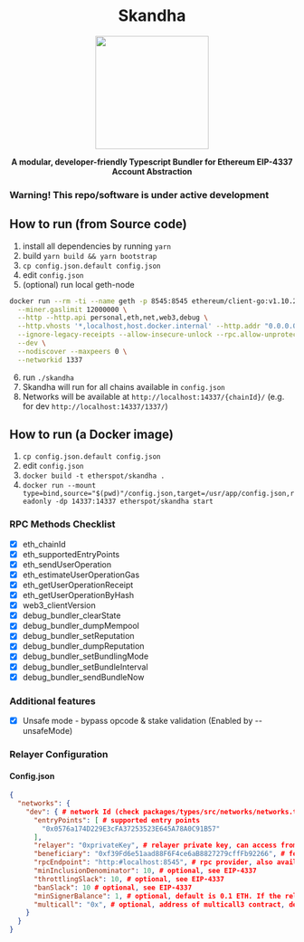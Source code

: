 <div align="center">
  <h1 align="center">Skandha</h1>
</div>

<!-- PROJECT LOGO -->

<div align="center">
  <img src="https://dashboard.etherspot.io/2d3cbf3aaafb75939444a3b5d4b8ef01.gif" width="200" height="200">
  <p>
    <b>
      A modular, developer-friendly Typescript Bundler for Ethereum EIP-4337 Account Abstraction
    </b>
   </p>
</div>

### Warning! This repo/software is under active development

## How to run (from Source code)

1. install all dependencies by running `yarn`
2. build `yarn build && yarn bootstrap`
3. `cp config.json.default config.json`
4. edit `config.json`
5. (optional) run local geth-node
```bash
docker run --rm -ti --name geth -p 8545:8545 ethereum/client-go:v1.10.26 \
  --miner.gaslimit 12000000 \
  --http --http.api personal,eth,net,web3,debug \
  --http.vhosts '*,localhost,host.docker.internal' --http.addr "0.0.0.0" \
  --ignore-legacy-receipts --allow-insecure-unlock --rpc.allow-unprotected-txs \
  --dev \
  --nodiscover --maxpeers 0 \
  --networkid 1337
```
6. run `./skandha`
7. Skandha will run for all chains available in `config.json`
8. Networks will be available at `http://localhost:14337/{chainId}/` (e.g. for dev `http://localhost:14337/1337/`)

## How to run (a Docker image)

1. `cp config.json.default config.json`
2. edit `config.json`
3. `docker build -t etherspot/skandha .`
4. `docker run --mount type=bind,source="$(pwd)"/config.json,target=/usr/app/config.json,readonly -dp 14337:14337 etherspot/skandha start`


### RPC Methods Checklist

- [x] eth_chainId
- [x] eth_supportedEntryPoints
- [x] eth_sendUserOperation
- [x] eth_estimateUserOperationGas
- [x] eth_getUserOperationReceipt
- [x] eth_getUserOperationByHash
- [x] web3_clientVersion
- [x] debug_bundler_clearState
- [x] debug_bundler_dumpMempool
- [x] debug_bundler_setReputation
- [x] debug_bundler_dumpReputation
- [x] debug_bundler_setBundlingMode
- [x] debug_bundler_setBundleInterval
- [x] debug_bundler_sendBundleNow

### Additional features
- [x] Unsafe mode - bypass opcode & stake validation (Enabled by --unsafeMode)


### Relayer Configuration

#### Config.json

```json
{
  "networks": {
    "dev": { # network Id (check packages/types/src/networks/networks.ts)
      "entryPoints": [ # supported entry points
        "0x0576a174D229E3cFA37253523E645A78A0C91B57"
      ],
      "relayer": "0xprivateKey", # relayer private key, can access from here or via environment variables (SKANDHA_MUMBAI_RELAYER | SKANDHA_DEV_RELAYER | etc.)
      "beneficiary": "0xf39Fd6e51aad88F6F4ce6aB8827279cffFb92266", # fee collector, avaiable via env var (SKANDHA_MUMBAI_BENEFICIARY | etc)
      "rpcEndpoint": "http:#localhost:8545", # rpc provider, also available via env variable (SKANDHA_MUMBAI_RPC | etc)
      "minInclusionDenominator": 10, # optional, see EIP-4337
      "throttlingSlack": 10, # optional, see EIP-4337
      "banSlack": 10 # optional, see EIP-4337
      "minSignerBalance": 1, # optional, default is 0.1 ETH. If the relayer's balance drops lower than this, it will be selected as a fee collector
      "multicall": "0x", # optional, address of multicall3 contract, default is 0xcA11bde05977b3631167028862bE2a173976CA11 (see https://github.com/mds1/multicall#multicall3-contract-addresses)
    }
  }
}
```

